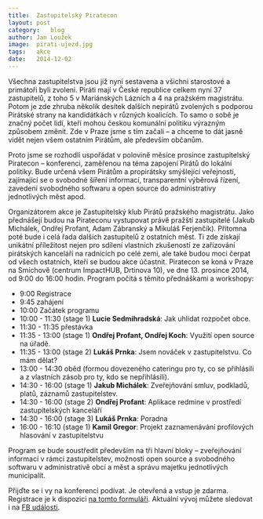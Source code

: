 ```yaml
---
title:	Zastupitelský Piratecon
layout:	post
category:	blog
author:	Jan Loužek
image:	pirati-ujezd.jpg
tags:	akce
date:	2014-12-02
---
```


Všechna zastupitelstva jsou již nyní sestavena a všichni starostové a primátoři byli zvoleni. Piráti mají v České republice celkem nyní 37 zastupitelů, z toho 5 v Mariánských Lázních a 4 na pražském magistrátu. Potom je zde zhruba několik desítek dalších nepirátů zvolených s podporou Pirátské strany na kandidátkách v různých koalicích. To samo o sobě je značný počet lidí, kteří mohou českou komunální politiku výrazným způsobem změnit. Zde v Praze jsme s tím začali – a chceme to dát jasně vidět nejen všem ostatním Pirátům, ale především občanům.

Proto jsme se rozhodli uspořádat v polovině měsíce prosince zastupitelský Piratecon – konferenci, zaměřenou na téma zapojení Pirátů do lokální politiky. Bude určená všem Pirátům a propirátsky smýšlející veřejnosti, zajímající se o svobodné šíření informací, transparentní výběrová řízení, zavedení svobodného softwaru a open source do administrativy jednotlivých měst apod. 

Organizátorem akce je Zastupitelský klub Pirátů pražského magistrátu. Jako přednášejí budou na Pirateconu vystupovat právě pražští zastupitelé (Jakub Michálek, Ondřej Profant, Adam Zábranský a Mikuláš Ferjenčík). Přítomna poté bude i celá řada dalších zastupitelů z ostatních měst. Ti zde získají unikátní příležitost nejen pro sdílení vlastních zkušeností ze zařizování pirátských kanceláří na radnicích po celé zemi, ale také budou moci čerpat od všech ostatních, kteří se budou akce účastnit. Piratecon se koná v Praze na Smíchově (centrum ImpactHUB, Drtinova 10), ve dne 13. prosince 2014, od 9:00 do 16:00 hodin. Program počítá s těmito přednáškami a workshopy: 

* 9:00 Registrace
* 9:45 zahájení
* 10:00 Začátek programu
* 10:00 - 11:30 (stage 1) **Lucie Sedmihradská**: Jak uhlídat rozpočet obce.
* 11:30 - 11:35 přestávka
* 11:35 - 13:00 (stage 1) **Ondřej Profant, Ondřej Koch**: Využití open source na úřadě.
* 11:35 - 13:00 (stage 2) **Lukáš Prnka**: Jsem nováček v zastupitelstvu. Co mám dělat? 
* 13:00 - 14:30 oběd (formou dovezeného cateringu pro ty, co se přihlásili a z vlastních zásob pro ty, kdo se nepřihlásili).
* 14:30 - 16:00 (stage 1) **Jakub Michálek**: Zveřejňování smluv, podkladů, platů, záznamů zastupitelstev.
* 14:30 - 16:00 (stage 2) **Ondřej Profant**: Aplikace redmine v prostředí zastupitelských kanceláří
* 14:30 - 16:00 (stage 3) **Lukáš Prnka**: Poradna
* 16:00 - 16:10 (stage 1) **Kamil Gregor**: Projekt zaznamenávání profilových hlasování v zastupitelstvu

Program se bude soustředit především na tři hlavní bloky – zveřejňování informací v rámci zastupitelstev, možnosti open source a svobodného softwaru v administrativě obcí a měst a správu majetku jednotlivých municipalit.

Přijďte se i vy na konferenci podívat. Je otevřená a vstup je zdarma. Registrace je k dispozici [na tomto formuláři](http://bit.ly/1zMbAyR). Aktuální vývoj můžete sledovat i na [FB události](https://www.facebook.com/events/1575533702676558/).


